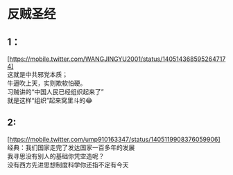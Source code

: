 # 反贼圣经

## 1：
[https://mobile.twitter.com/WANGJINGYU2001/status/1405143685952647174]  
这就是中共邪党本质；  
牛逼吹上天，实则欺软怕硬。  
习贼讲的“中国人民已经组织起来了”  
就是这样“组织”起来窝里斗的😂

## 2:
[https://mobile.twitter.com/ump910163347/status/1405119908376059906]  
经典：我们国家走完了发达国家一百多年的发展  
我寻思没有别人的基础你凭空造呢？  
没有西方先进思想制度科学你还指不定有今天  
